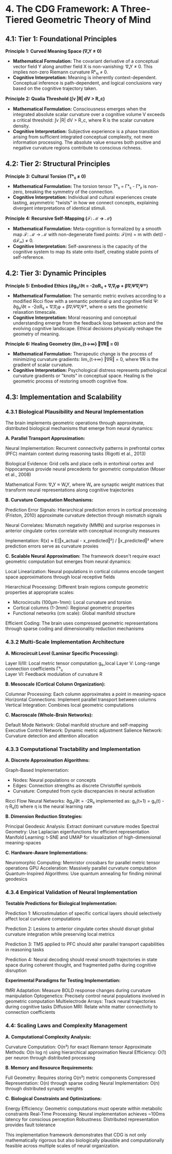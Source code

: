# 4. The CDG Framework: A Three-Tiered Geometric Theory of Mind

## 4.1: Tier 1: Foundational Principles

**Principle 1: Curved Meaning Space (∇ₓY ≠ 0)**
- **Mathematical Formulation:** The covariant derivative of a conceptual vector field Y along another field X is non-vanishing: ∇ₓY ≠ 0. This implies non-zero Riemann curvature Rᵏₗᵢⱼ ≠ 0.
- **Cognitive Interpretation:** Meaning is inherently context-dependent. Conceptual inference is path-dependent, and logical conclusions vary based on the cognitive trajectory taken.

**Principle 2: Qualia Threshold (∫ᴠ |R| dV > R_c)**
- **Mathematical Formulation:** Consciousness emerges when the integrated absolute scalar curvature over a cognitive volume V exceeds a critical threshold: ∫ᴠ |R| dV > R_c, where R is the scalar curvature density.
- **Cognitive Interpretation:** Subjective experience is a phase transition arising from sufficient integrated conceptual complexity, not mere information processing. The absolute value ensures both positive and negative curvature regions contribute to conscious richness.

## 4.2: Tier 2: Structural Principles

**Principle 3: Cultural Torsion (Tᵏᵢⱼ ≠ 0)**
- **Mathematical Formulation:** The torsion tensor Tᵏᵢⱼ = Γᵏᵢⱼ - Γᵏⱼᵢ is non-zero, breaking the symmetry of the connection.
- **Cognitive Interpretation:** Individual and cultural experiences create lasting, asymmetric "twists" in how we connect concepts, explaining divergent interpretations of identical stimuli.

**Principle 4: Recursive Self-Mapping (ℱ: ℳ → ℳ)**
- **Mathematical Formulation:** Meta-cognition is formalized by a smooth map ℱ: ℳ → ℳ with non-degenerate fixed points: ℱ(m) = m with det(I - dℱₘ) ≠ 0.
- **Cognitive Interpretation:** Self-awareness is the capacity of the cognitive system to map its state onto itself, creating stable points of self-reference.

## 4.2: Tier 3: Dynamic Principles

**Principle 5: Embodied Ethics (∂gᵢⱼ/∂t = -2αRᵢⱼ + ∇ᵢ∇ⱼφ + β∇ᵢΨ∇ⱼΨ†)**
- **Mathematical Formulation:** The semantic metric evolves according to a modified Ricci flow with a semantic potential φ and cognitive field Ψ: ∂gᵢⱼ/∂t = -2αRᵢⱼ + ∇ᵢ∇ⱼφ + β∇ᵢΨ∇ⱼΨ†, where α sets the geometric relaxation timescale.
- **Cognitive Interpretation:** Moral reasoning and conceptual understanding emerge from the feedback loop between action and the evolving cognitive landscape. Ethical decisions physically reshape the geometry of meaning.

**Principle 6: Healing Geometry (lim_{t→∞} ‖∇R‖ = 0)**
- **Mathematical Formulation:** Therapeutic change is the process of minimizing curvature gradients: lim_{t→∞} ‖∇R‖ = 0, where ∇R is the gradient of scalar curvature.
- **Cognitive Interpretation:** Psychological distress represents pathological curvature gradients or "knots" in conceptual space. Healing is the geometric process of restoring smooth cognitive flow.

## 4.3: Implementation and Scalability


### 4.3.1 Biological Plausibility and Neural Implementation

The brain implements geometric operations through approximate, distributed biological mechanisms that emerge from neural dynamics:

**A. Parallel Transport Approximation:**


Neural Implementation: Recurrent connectivity patterns in prefrontal cortex (PFC) 
maintain context during reasoning tasks (Rigotti et al., 2013)

Biological Evidence: Grid cells and place cells in entorhinal cortex and hippocampus 
provide neural precedents for geometric computation (Moser et al., 2008)

Mathematical Form: ∇ₓY ≈ WₓY, where Wₓ are synaptic weight matrices 
that transform neural representations along cognitive trajectories


**B. Curvature Computation Mechanisms:**


Prediction Error Signals: Hierarchical prediction errors in cortical processing 
(Friston, 2010) approximate curvature detection through mismatch signals

Neural Correlates: Mismatch negativity (MMN) and surprise responses in 
anterior cingulate cortex correlate with conceptual incongruity measures

Implementation: R(x) ≈ E[‖x_actual - x_predicted‖²] / ‖x_predicted‖²
where prediction errors serve as curvature proxies


**C. Scalable Neural Approximation:**
The framework doesn't require exact geometric computation but emerges from neural dynamics:


Local Linearization: Neural populations in cortical columns encode 
tangent space approximations through local receptive fields

Hierarchical Processing: Different brain regions compute geometric 
properties at appropriate scales:
- Microcircuits (100μm-1mm): Local curvature and torsion
- Cortical columns (1-3mm): Regional geometric properties  
- Functional networks (cm scale): Global manifold structure

Efficient Coding: The brain uses compressed geometric representations 
through sparse coding and dimensionality reduction mechanisms


### 4.3.2 Multi-Scale Implementation Architecture

**A. Microcircuit Level (Laminar Specific Processing):**


Layer II/III: Local metric tensor computation gᵢⱼ_local
Layer V: Long-range connection coefficients Γᵏᵢⱼ  
Layer VI: Feedback modulation of curvature R


**B. Mesoscale (Cortical Column Organization):**


Columnar Processing: Each column approximates a point in meaning-space
Horizontal Connections: Implement parallel transport between columns
Vertical Integration: Combines local geometric computations


**C. Macroscale (Whole-Brain Networks):**


Default Mode Network: Global manifold structure and self-mapping
Executive Control Network: Dynamic metric adjustment
Salience Network: Curvature detection and attention allocation


### 4.3.3 Computational Tractability and Implementation

**A. Discrete Approximation Algorithms:**


Graph-Based Implementation: 
  - Nodes: Neural populations or concepts
  - Edges: Connection strengths as discrete Christoffel symbols
  - Curvature: Computed from cycle discrepancies in neural activation

Ricci Flow Neural Networks:
  ∂gᵢⱼ/∂t = -2Rᵢⱼ implemented as:
    gᵢⱼ(t+1) = gᵢⱼ(t) - η·Rᵢⱼ(t)
  where η is the neural learning rate


**B. Dimension Reduction Strategies:**


Principal Geodesic Analysis: Extract dominant curvature modes
Spectral Geometry: Use Laplacian eigenfunctions for efficient representation
Manifold Learning: t-SNE and UMAP for visualization of high-dimensional meaning-spaces


**C. Hardware-Aware Implementations:**


Neuromorphic Computing: Memristor crossbars for parallel metric tensor operations
GPU Acceleration: Massively parallel curvature computation
Quantum-Inspired Algorithms: Use quantum annealing for finding minimal geodesics


### 4.3.4 Empirical Validation of Neural Implementation

**Testable Predictions for Biological Implementation:**


Prediction 1: Microstimulation of specific cortical layers should 
              selectively affect local curvature computations

Prediction 2: Lesions to anterior cingulate cortex should disrupt 
              global curvature integration while preserving local metrics

Prediction 3: TMS applied to PFC should alter parallel transport 
              capabilities in reasoning tasks

Prediction 4: Neural decoding should reveal smooth trajectories 
              in state space during coherent thought, and fragmented 
              paths during cognitive disruption


**Experimental Paradigms for Testing Implementation:**


fMRI Adaptation: Measure BOLD response changes during curvature manipulation
Optogenetics: Precisely control neural populations involved in geometric computation
Multielectrode Arrays: Track neural trajectories during cognitive tasks
Diffusion MRI: Relate white matter connectivity to connection coefficients


### 4.4: Scaling Laws and Complexity Management

**A. Computational Complexity Analysis:**


Curvature Computation: O(n³) for exact Riemann tensor
Approximate Methods: O(n log n) using hierarchical approximation
Neural Efficiency: O(1) per neuron through distributed processing


**B. Memory and Resource Requirements:**


Full Geometry: Requires storing O(n²) metric components
Compressed Representation: O(n) through sparse coding
Neural Implementation: O(n) through distributed synaptic weights


**C. Biological Constraints and Optimizations:**


Energy Efficiency: Geometric computations must operate within metabolic constraints
Real-Time Processing: Neural implementation achieves ~100ms latency for conscious perception
Robustness: Distributed representation provides fault tolerance


This implementation framework demonstrates that CDG is not only mathematically rigorous but also biologically plausible and computationally feasible across multiple scales of neural organization.
